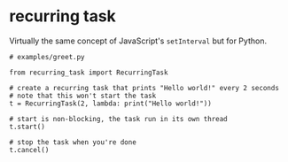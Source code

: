 recurring task
==============

Virtually the same concept of JavaScript's `setInterval` but for Python.

```python3
# examples/greet.py

from recurring_task import RecurringTask

# create a recurring task that prints "Hello world!" every 2 seconds
# note that this won't start the task
t = RecurringTask(2, lambda: print("Hello world!"))

# start is non-blocking, the task run in its own thread
t.start() 

# stop the task when you're done
t.cancel()
```

